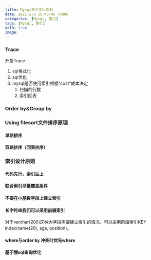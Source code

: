 ```yaml
---
title: Mysql索引优化实战
date: 2021-2-3 15:43:48 +0800
categories: [Mysql, 索引]
tags: [Mysql, 索引]
math: true
image: 
---
```








### Trace

开启Trace

1. sql格式化
2. sql优化
3. mysql是否使用索引根据“cost”成本决定
   1. 扫描的行数
   2. 索引回表



### Order by&Group by



### Using filesort文件排序原理

#### 单路排序



#### 双路排序（回表排序）



### 索引设计原则



#### 代码先行，索引后上



#### 联合索引尽量覆盖条件



#### 不要在小基数字段上建立索引



#### 长字符串我们可以采用前缀索引

对于varchar(200)这种大字段需要建立索引的情况，可以采用前缀索引KEY index(name(20), age, position)。



#### where与order by 冲突时优先where



#### 基于慢sql查询优化











